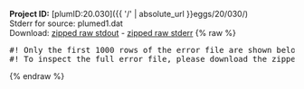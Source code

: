 **Project ID:** [plumID:20.030]({{ '/' | absolute_url }}eggs/20/030/)  
Stderr for source:  plumed1.dat   
Download: [zipped raw stdout](plumed1.dat.plumed.stdout.txt.zip) - [zipped raw stderr](plumed1.dat.plumed.stderr.txt.zip) 
{% raw %}
<pre>
#! Only the first 1000 rows of the error file are shown below
#! To inspect the full error file, please download the zipped raw stderr file above
</pre>
{% endraw %}
